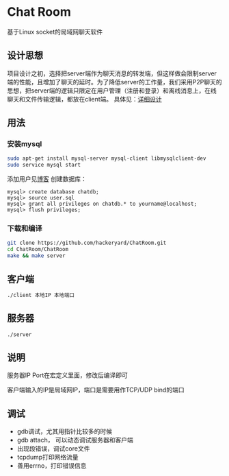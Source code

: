 # Chat Room
基于Linux socket的局域网聊天软件

## 设计思想
项目设计之初，选择把server端作为聊天消息的转发端，但这样做会限制server端的性能，且增加了聊天的延时。为了降低server的工作量，我们采用P2P聊天的思想，把server端的逻辑只限定在用户管理（注册和登录）和离线消息上，在线聊天和文件传输逻辑，都放在client端。
具体见：[详细设计](./DESIGN.md)

## 用法
### 安装mysql
```bash
sudo apt-get install mysql-server mysql-client libmysqlclient-dev
sudo service mysql start
```

添加用户见[博客](https://www.cnblogs.com/xujishou/p/6306765.html)
创建数据库：
```mysql
mysql> create database chatdb; 
mysql> source user.sql
mysql> grant all privileges on chatdb.* to yourname@localhost;
mysql> flush privileges;
```

### 下载和编译
```bash
git clone https://github.com/hackeryard/ChatRoom.git  
cd ChatRoom/ChatRoom  
make && make server
```

## 客户端
```bash
./client 本地IP 本地端口
```

## 服务器
```bash
./server
```

## 说明
服务器IP Port在宏定义里面，修改后编译即可

客户端输入的IP是局域网IP，端口是需要用作TCP/UDP bind的端口

## 调试
- gdb调试，尤其用指针比较多的时候
- gdb attach， 可以动态调试服务器和客户端
- 出现段错误，调试core文件
- tcpdump打印网络流量
- 善用errno，打印错误信息
